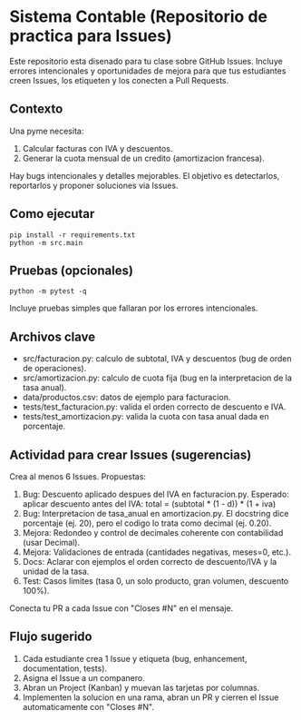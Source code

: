 # Sistema Contable (Repositorio de practica para Issues)

Este repositorio esta disenado para tu clase sobre GitHub Issues. Incluye errores intencionales y oportunidades de mejora
para que tus estudiantes creen Issues, los etiqueten y los conecten a Pull Requests.

## Contexto
Una pyme necesita:
1) Calcular facturas con IVA y descuentos.
2) Generar la cuota mensual de un credito (amortizacion francesa).

Hay bugs intencionales y detalles mejorables. El objetivo es detectarlos, reportarlos y proponer soluciones via Issues.

## Como ejecutar
```
pip install -r requirements.txt
python -m src.main
```

## Pruebas (opcionales)
```
python -m pytest -q
```
Incluye pruebas simples que fallaran por los errores intencionales.

## Archivos clave
- src/facturacion.py: calculo de subtotal, IVA y descuentos (bug de orden de operaciones).
- src/amortizacion.py: calculo de cuota fija (bug en la interpretacion de la tasa anual).
- data/productos.csv: datos de ejemplo para facturacion.
- tests/test_facturacion.py: valida el orden correcto de descuento e IVA.
- tests/test_amortizacion.py: valida la cuota con tasa anual dada en porcentaje.

## Actividad para crear Issues (sugerencias)
Crea al menos 6 Issues. Propuestas:
1. Bug: Descuento aplicado despues del IVA en facturacion.py. Esperado: aplicar descuento antes del IVA: total = (subtotal * (1 - d)) * (1 + iva)
2. Bug: Interpretacion de tasa_anual en amortizacion.py. El docstring dice porcentaje (ej. 20), pero el codigo lo trata como decimal (ej. 0.20).
3. Mejora: Redondeo y control de decimales coherente con contabilidad (usar Decimal).
4. Mejora: Validaciones de entrada (cantidades negativas, meses=0, etc.).
5. Docs: Aclarar con ejemplos el orden correcto de descuento/IVA y la unidad de la tasa.
6. Test: Casos limites (tasa 0, un solo producto, gran volumen, descuento 100%).

Conecta tu PR a cada Issue con "Closes #N" en el mensaje.

## Flujo sugerido
1. Cada estudiante crea 1 Issue y etiqueta (bug, enhancement, documentation, tests).
2. Asigna el Issue a un companero.
3. Abran un Project (Kanban) y muevan las tarjetas por columnas.
4. Implementen la solucion en una rama, abran un PR y cierren el Issue automaticamente con "Closes #N".
